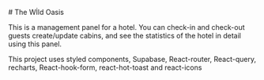 # The Wİld Oasis

This is a management panel for a hotel. You can check-in and check-out guests create/update cabins, and see the statistics of the hotel in detail using this panel.

This project uses styled components, Supabase, React-router, React-query, recharts, React-hook-form, react-hot-toast and react-icons
